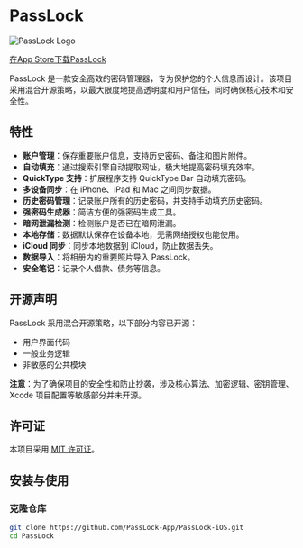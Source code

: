# PassLock

![PassLock Logo](https://is1-ssl.mzstatic.com/image/thumb/Purple221/v4/71/22/34/712234a9-7089-a1fc-841b-594cd98b0c15/AppIcon-0-0-1x_U007epad-0-0-85-220.png/100x100bb.jpg)

[在App Store下载PassLock](https://apps.apple.com/app/id1669178334)

PassLock 是一款安全高效的密码管理器，专为保护您的个人信息而设计。该项目采用混合开源策略，以最大限度地提高透明度和用户信任，同时确保核心技术和安全性。

## 特性

- **账户管理**：保存重要账户信息，支持历史密码、备注和图片附件。
- **自动填充**：通过搜索引擎自动提取网址，极大地提高密码填充效率。
- **QuickType 支持**：扩展程序支持 QuickType Bar 自动填充密码。
- **多设备同步**：在 iPhone、iPad 和 Mac 之间同步数据。
- **历史密码管理**：记录账户所有的历史密码，并支持手动填充历史密码。
- **强密码生成器**：简洁方便的强密码生成工具。
- **暗网泄漏检测**：检测账户是否已在暗网泄漏。
- **本地存储**：数据默认保存在设备本地，无需网络授权也能使用。
- **iCloud 同步**：同步本地数据到 iCloud，防止数据丢失。
- **数据导入**：将相册内的重要照片导入 PassLock。
- **安全笔记**：记录个人借款、债务等信息。

## 开源声明

PassLock 采用混合开源策略，以下部分内容已开源：

- 用户界面代码
- 一般业务逻辑
- 非敏感的公共模块

**注意**：为了确保项目的安全性和防止抄袭，涉及核心算法、加密逻辑、密钥管理、Xcode 项目配置等敏感部分并未开源。

## 许可证

本项目采用 [MIT 许可证](./LICENSE)。

## 安装与使用

### 克隆仓库

```bash
git clone https://github.com/PassLock-App/PassLock-iOS.git
cd PassLock
